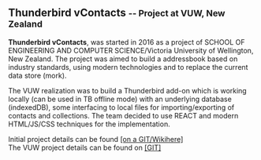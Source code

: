 ## Thunderbird vContacts <small> -- Project at VUW, New Zealand </small>  


__Thunderbird vContacts__, was started in 2016 as a project of SCHOOL OF ENGINEERING AND COMPUTER SCIENCE/Victoria University of Wellington, New Zealand.
The project was aimed to build a addressbook based on industry standards, using modern technologies and to replace the current data store (mork).

The VUW realization was to build a Thunderbird add-on which is working locally (can be used in TB offline mode) with an underlying database (indexedDB), some interfacing to local files for importing/exporting of contacts and collections. The team decided to use REACT and modern HTML/JS/CSS techniques for the implementation.

Initial project details can be found [[on a GIT/Wikihere]](https://github.com/Thunderbird301/react-addon/wiki)   
The VUW project details can be found on [[GIT]](https://github.com/Thunderbird301/react-addon)
